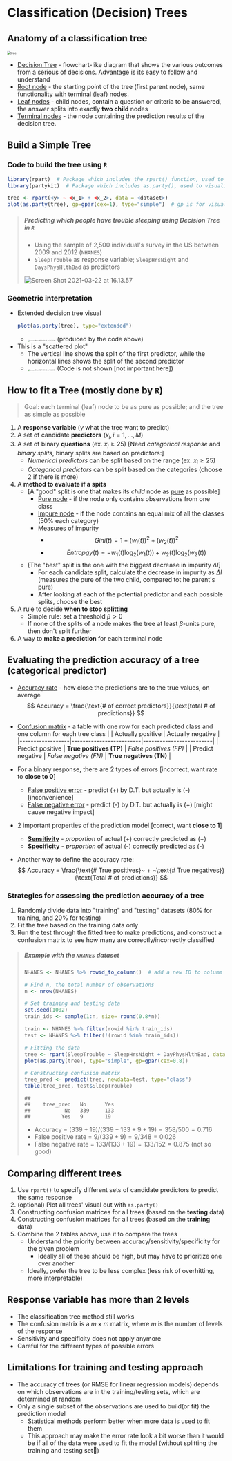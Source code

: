 # Classification (Decision) Trees

## Anatomy of a classification tree

<img src="https://techvidvan.com/tutorials/wp-content/uploads/sites/2/2020/05/Parts-of-a-Decision-Tree.jpg" alt="tree" style="zoom:50%;" />

- <u>Decision Tree</u> - flowchart-like diagram that shows the various outcomes from a serious of decisions. Advantage is its easy to follow and understand
- <u>Root node</u> - the starting point of the tree (first parent node), same functionality with terminal (leaf) nodes.
- <u>Leaf nodes</u> - child nodes, contain a question or criteria to be answered, the answer splits into exactly **two child** nodes 
- <u>Terminal nodes</u> - the node containing the prediction results of the decision tree.


## Build a Simple Tree

### Code to build the tree using `R`
```R
library(rpart)  # Package which includes the rpart() function, used to build trees
library(partykit)  # Package which includes as.party(), used to visualize trees

tree <- rpart(<y> ~ <x_1> + <x_2>, data = <dataset>)
plot(as.party(tree), gp=gpar(cex=1), type="simple")  # gp is for visual adjusting
```

> ##### Predicting which people have trouble sleeping using Decision Tree in `R`
> - Using the sample of 2,500 individual's survey in the US between 2009 and 2012 (`NHANES`)
> - `SleepTrouble` as response variable; `SleepHrsNight` and `DaysPhysHlthBad` as predictors
>
> ![Screen Shot 2021-03-22 at 16.13.57](https://tva1.sinaimg.cn/large/008eGmZEly1gotbxdd0qfj30fv06rab5.jpg)

### Geometric interpretation

- Extended decision tree visual
    ```R
  plot(as.party(tree), type="extended")
  ```
  - <img src="https://tva1.sinaimg.cn/large/008eGmZEly1gotc7gwhrlj31520ty1af.jpg" alt="Screen Shot 2021-03-22 at 16.22.50" style="zoom:25%;" /> (produced by the code above)
- This is a "scattered plot"
  - The vertical line shows the split of the first predictor, while the horizontal lines shows the split of the second predictor
  - <img src="/Users/melaneyzhu/Desktop/Screen Shot 2021-03-22 at 16.22.55.png" alt="Screen Shot 2021-03-22 at 16.22.55" style="zoom:25%;" /> (Code is not shown [not important here])

## How to fit a Tree (mostly done by `R`)

> Goal: each terminal (leaf) node to be as pure as possible; and the tree as simple as possible

1. A **response variable** ($y$ what the tree want to predict)
2. A set of candidate **predictors** ($x_i, i=1, \dots, M$)
3. A set of binary **questions** (ex. $x_i \ge 25$)
[Need *categorical response* and *binary splits*, binary splits are based on predictors:]
    - *Numerical predictors* can be split based on the range (ex. $x_i \ge 25$)
    - *Categorical predictors* can be split based on the categories (choose 2 if there is more)
4. A **method to evaluate if a spits**
    - [A "good" split is one that makes its *child* node as <u>pure</u> as possible]
        - <u>Pure node</u> - if the node only contains observations from one class
        - <u>Impure node</u> - if the node contains an equal mix of all the classes (50% each category)
        - Measures of impurity
            - $$ Gini(t) = 1 - (w_i (t))^2 + (w_2 (t))^2 $$
            - $$ Entropgy(t) = -w_1 (t) \log_2 (w_1(t)) + w_2(t) \log_2 (w_2(t)) $$
    - [The "best" split is the one with the biggest decrease in impurity $\Delta I$]
        - For each candidate split, calculate the decrease in impurity as $\Delta I$ (measures the pure of the two child, compared tot he parent's pure)
        - After looking at each of the potential predictor and each possible splits, choose the best
5. A rule to decide **when to stop splitting**
    - Simple rule: set a threshold $\beta > 0$
    - If none of the splits of a node makes the tree at least $\beta$-units pure, then don't split further
6. A way to **make a prediction** for each terminal node

## Evaluating the prediction accuracy of a tree (categorical predictor)

- <u>Accuracy rate</u> - how close the predictions are to the true values, on average
$$
Accuracy = \frac{\text{# of correct predictors}}{\text{total # of predictions}}
$$

- <u>Confusion matrix</u> - a table with one row for each predicted class and one column for each tree class
    |                  | Actually positive       | Actually negative       |
    |------------------|-------------------------|-------------------------|
    | Predict positive | **True positives (TP)** | *False positives (FP)*  |
    | Predict negative | *False negative (FN)*   | **True negatives (TN)** |

- For a binary response, there are 2 types of errors [incorrect, want rate to **close to 0**]
    - <u>False positive error</u> - predict (+) by D.T. but actually is (-) [inconvenience]
    - <u>False negative error</u> - predict (-) by D.T. but actually is (+) [might cause negative impact]
- 2 important properties of the prediction model [correct, want **close to 1**]
    - **<u>Sensitivity</u>** - *proportion* of actual (+) correctly predicted as (+) 
    - **<u>Specificity</u>** - *proportion* of actual (-) correctly predicted as (-) 
- Another way to define the accuracy rate:
$$
Accuracy = \frac{\text{# True positives}~ + ~\text{# True negatives}}{\text{Total # of predictions}}
$$

### Strategies for assessing the prediction accuracy of a tree
1. Randomly divide data into "training" and "testing" datasets (80% for training, and 20% for testing)
2. Fit the tree based on the training data only
3. Run the test through the fitted tree to make predictions, and construct a confusion matrix to see how many are correctly/incorrectly classified

> ##### Example with the `NHANES` dataset
> ```R
> NHANES <- NHANES %>% rowid_to_column()  # add a new ID to columm
> 
> # Find n, the total number of observations
> n <- nrow(NHANES)
> 
> # Set training and testing data
> set.seed(1002)
> train_ids <- sample(1:n, size= round(0.8*n))
> 
> train <- NHANES %>% filter(rowid %in% train_ids)
> test <- NHANES %>% filter(!(rowid %in% train_ids))
> 
> # Fitting the data
> tree <- rpart(SleepTrouble ~ SleepHrsNight + DayPhysHlthBad, data=train)
> plot(as.party(tree), type="simple", gp=gpar(cex=0.8))
> 
> # Constructing confusion matrix
> tree_pred <- predict(tree, newdata=test, type="class")
> table(tree_pred, test$SleepTrouble)
> ```
> ```text
> ##
> ##	tree_pred	No		Yes
> ##		   No	339		133
> ##		  Yes	9		19
> ```
> - Accuracy = $(339 + 19)/(339 + 133 + 9 + 19) = 358/500 = 0.716$
> - False positive rate = $9 / (339 + 9) = 9/348 = 0.026$
> - False negative rate = $133 / (133 + 19) = 133/152 = 0.875$ (not so good)

## Comparing different trees

1. Use `rpart()` to specify different sets of candidate predictors to predict the same response
2. (optional) Plot all trees' visual out with `as.party()`
3. Constructing confusion matrices for all trees (based on the **testing** data)
4. Constructing confusion matrices for all trees (based on the **training** data)
5. Combine the 2 tables above, use it to compare the trees
    - Understand the priority between accuracy/sensitivity/specificity for the given problem
        - Ideally all of these should be high, but may have to prioritize one over another 
    - Ideally, prefer the tree to be less complex (less risk of overhitting, more interpretable)


## Response variable has more than 2 levels
- The classification tree method still works
- The confusion matrix is a $m \times m$ matrix, where $m$ is the number of levels of the response
- Sensitivity and specificity does not apply anymore 
- Careful for the different types of possible errors

## Limitations for training and testing approach
- The accuracy of trees (or RMSE for linear regression models) depends on which observations are in the training/testing sets, which are determined at random
- Only a single subset of the observations are used to build(or fit) the prediction model
    - Statistical methods perform better when more data is used to fit them
    - This approach may make the error rate look a bit worse than it would be if all of the data were used to fit the model (without splitting the training and testing set) 
